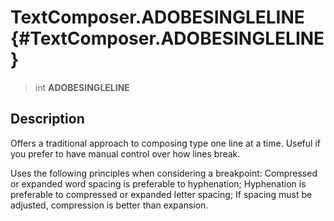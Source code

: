 TextComposer.ADOBESINGLELINE {#TextComposer.ADOBESINGLELINE}
============================

> int **ADOBESINGLELINE**

Description
-----------

Offers a traditional approach to composing type one line at a time.
Useful if you prefer to have manual control over how lines break.

Uses the following principles when considering a breakpoint: Compressed
or expanded word spacing is preferable to hyphenation; Hyphenation is
preferable to compressed or expanded letter spacing; If spacing must be
adjusted, compression is better than expansion.
